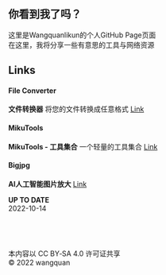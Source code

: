 ## **你看到我了吗？**

这里是Wangquanlikun的个人GitHub Page页面  
在这里，我将分享一些有意思的工具与网络资源  

## **Links**  

#### File Converter  
**文件转换器** 
将您的文件转换成任意格式 
 [Link](https://convertio.co/)   

#### MikuTools  
**MikuTools - 工具集合** 
一个轻量的工具集合 
 [Link](https://tools.miku.ac/)   
 
#### Bigjpg  
**AI人工智能图片放大** 
 [Link](https://bigjpg.com/)   
 
**UP TO DATE**  
2022-10-14


## &emsp;   

本内容以 CC BY‑SA 4.0 许可证共享  
© 2022 wangquan  

